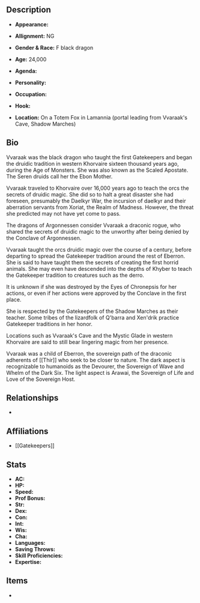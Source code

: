 ## Description
- **Appearance:** 

- **Allignment:** NG

- **Gender & Race:** F black dragon

- **Age:** 24,000

- **Agenda:** 

- **Personality:** 

- **Occupation:** 

- **Hook:** 

- **Location:** On a Totem Fox in Lamannia (portal leading from Vvaraak's Cave, Shadow Marches)

## Bio
Vvaraak was the black dragon who taught the first Gatekeepers and began the druidic tradition in western Khorvaire sixteen thousand years ago, during the Age of Monsters. She was also known as the Scaled Apostate. The Seren druids call her the Ebon Mother.

Vvaraak traveled to Khorvaire over 16,000 years ago to teach the orcs the secrets of druidic magic. She did so to halt a great disaster she had foreseen, presumably the Daelkyr War, the incursion of daelkyr and their aberration servants from Xoriat, the Realm of Madness. However, the threat she predicted may not have yet come to pass.

The dragons of Argonnessen consider Vvaraak a draconic rogue, who shared the secrets of druidic magic to the unworthy after being denied by the Conclave of Argonnessen.

Vvaraak taught the orcs druidic magic over the course of a century, before departing to spread the Gatekeeper tradition around the rest of Eberron. She is said to have taught them the secrets of creating the first horrid animals. She may even have descended into the depths of Khyber to teach the Gatekeeper tradition to creatures such as the derro.

It is unknown if she was destroyed by the Eyes of Chronepsis for her actions, or even if her actions were approved by the Conclave in the first place.

She is respected by the Gatekeepers of the Shadow Marches as their teacher. Some tribes of the lizardfolk of Q'barra and Xen'drik practice Gatekeeper traditions in her honor.

Locations such as Vvaraak's Cave and the Mystic Glade in western Khorvaire are said to still bear lingering magic from her presence.

Vvaraak was a child of Eberron, the sovereign path of the draconic adherents of [[Thir]] who seek to be closer to nature. The dark aspect is recognizable to humanoids as the Devourer, the Sovereign of Wave and Whelm of the Dark Six. The light aspect is Arawai, the Sovereign of Life and Love of the Sovereign Host.

## Relationships
- 

## Affiliations
- [[Gatekeepers]]

## Stats
- **AC:** 
- **HP:** 
- **Speed:** 
- **Prof Bonus:** 
- **Str:** 
- **Dex:** 
- **Con:** 
- **Int:** 
- **Wis:** 
- **Cha:** 
- **Languages:** 
- **Saving Throws:** 
- **Skill Proficiencies:** 
- **Expertise:** 


## Items
- 
